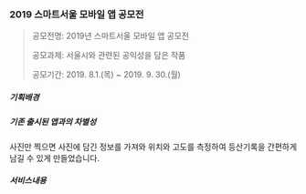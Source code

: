 ### 2019 스마트서울 모바일 앱 공모전



> 공모전명: 2019년 스마트서울 모바일 앱 공모전
>
> 공모과제: 서울시와 관련된 공익성을 담은 작품
>
> 공모기간: 2019. 8.1.(목) ~ 2019. 9. 30.(월)



##### 기획배경





##### 기존 출시된 앱과의 차별성

사진만 찍으면 사진에 담긴 정보를 가져와 위치와 고도를 측정하여 등산기록을 간편하게 남길 수 있게 만들었습니다.



##### 서비스내용

##### 